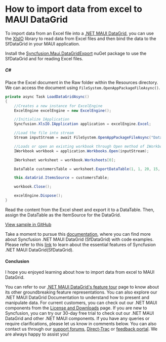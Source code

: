 # How to import data from excel to MAUI DataGrid
To import data from an Excel file into a [.NET MAUI DataGrid](https://www.syncfusion.com/maui-controls/maui-datagrid), you can use the [XlsIO](https://help.syncfusion.com/file-formats/xlsio/overview) library to read data from Excel files and then bind the data to the SfDataGrid in your MAUI application.

 Install the [Syncfusion.Maui.DataGridExport](https://www.nuget.org/packages/Syncfusion.Maui.DataGridExport) nuGet package to use the SfDataGrid and for reading Excel files.

##### C#

Place the Excel document in the Raw folder within the Resources directory. We can access the document using `FileSystem.OpenAppPackageFileAsync()`.
```C#
private async Task LoadDataGridAsync()
{
    //Creates a new instance for ExcelEngine
    ExcelEngine excelEngine = new ExcelEngine();

    //Initialize IApplication
    Syncfusion.XlsIO.IApplication application = excelEngine.Excel;

    //Load the file into stream
    Stream inputStream = await FileSystem.OpenAppPackageFileAsync("DataGrid.xlsx");

    //Loads or open an existing workbook through Open method of IWorkbooks
    IWorkbook workbook = application.Workbooks.Open(inputStream);

    IWorksheet worksheet = workbook.Worksheets[0];

    DataTable customersTable = worksheet.ExportDataTable(1, 1, 20, 15, ExcelExportDataTableOptions.ColumnNames);

    this.dataGrid.ItemsSource = customersTable;

    workbook.Close();

    excelEngine.Dispose();
}
```
Read the content from the Excel sheet and export it to a DataTable. Then, assign the DataTable as the ItemSource for the DataGrid.


[View sample in GitHub](https://github.com/SyncfusionExamples/How-to-import-data-from-excel-to-MAUI-DataGrid)

Take a moment to pursue this [documentation](https://help.syncfusion.com/maui/datagrid/overview), where you can find more about Syncfusion .NET MAUI DataGrid (SfDataGrid) with code examples.
Please refer to this [link](https://www.syncfusion.com/maui-controls/maui-datagrid) to learn about the essential features of Syncfusion .NET MAUI DataGrid(SfDataGrid).

#### Conclusion
I hope you enjoyed learning about how to import data from excel to MAUI DataGrid.

You can refer to our [.NET MAUI DataGrid's feature tour](https://www.syncfusion.com/maui-controls/maui-datagrid) page to know about its other groundbreaking feature representations. You can also explore our .NET MAUI DataGrid Documentation to understand how to present and manipulate data.
For current customers, you can check out our .NET MAUI components from the [License and Downloads](https://www.syncfusion.com/account/downloads) page. If you are new to Syncfusion, you can try our 30-day free trial to check out our .NET MAUI DataGrid and other .NET MAUI components.
If you have any queries or require clarifications, please let us know in comments below. You can also contact us through our [support forums](https://www.syncfusion.com/forums), [Direct-Trac](https://support.syncfusion.com/account/login?ReturnUrl=%2Faccount%2Fconnect%2Fauthorize%2Fcallback%3Fclient_id%3Dc54e52f3eb3cde0c3f20474f1bc179ed%26redirect_uri%3Dhttps%253A%252F%252Fsupport.syncfusion.com%252Fagent%252Flogincallback%26response_type%3Dcode%26scope%3Dopenid%2520profile%2520agent.api%2520integration.api%2520offline_access%2520kb.api%26state%3D8db41f98953a4d9ba40407b150ad4cf2%26code_challenge%3DvwHoT64z2h21eP_A9g7JWtr3vp3iPrvSjfh5hN5C7IE%26code_challenge_method%3DS256%26response_mode%3Dquery) or [feedback portal](https://www.syncfusion.com/feedback/maui?control=sfdatagrid). We are always happy to assist you!